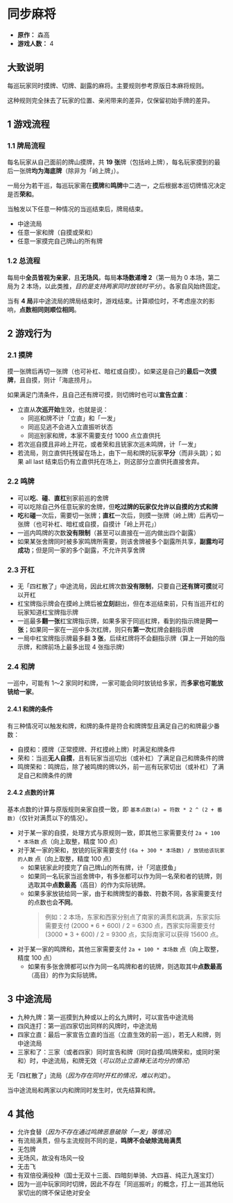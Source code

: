 # 同步麻将

- **原作：** 森高
- **游戏人数：** 4

## 大致说明

每巡玩家同时摸牌、切牌、副露的麻将。主要规则参考原版日本麻将规则。

这种规则完全抹去了玩家的位置、亲闲带来的差异，仅保留初始手牌的差异。

## 1 游戏流程

### 1.1 牌局流程

每名玩家从自己面前的牌山摸牌，共 **19 张**牌（包括岭上牌），每名玩家摸到的最后一张牌**均为海底牌**（除非为「岭上牌」）。

一局分为若干巡，每巡玩家需在**摸牌**和**鸣牌**中二选一，之后根据本巡切牌情况决定是否**荣和**。

当触发以下任意一种情况的当巡结束后，牌局结束。
- 中途流局
- 任意一家和牌（自摸或荣和）
- 任意一家摸完自己牌山的所有牌

### 1.2 总流程

每局中**全员皆视为亲家**，且**无场风**，每局**本场数递增 2**（第一局为 0 本场，第二局为 2 本场，以此类推，*目的是支持两家同时放铳时平分*）。各家自风始终固定。

当有 **4 局**非中途流局的牌局结束时，游戏结束。计算顺位时，不考虑座次的影响，**点数相同则顺位相同**。

## 2 游戏行为

### 2.1 摸牌

摸一张牌后再切一张牌（也可补杠、暗杠或自摸）。如果这是自己的**最后一次摸牌**，且自摸，则计「海底捞月」。

如果满足门清条件，且自己还有牌可摸，则切牌时也可以**宣告立直**：
- 立直从**次巡开始**生效，也就是说：
    - 同巡和牌不计「立直」和「一发」
    - 同巡见逃不会进入立直振听状态
    - 同巡别家和牌，本家不需要支付 1000 点立直供托
- 若次巡自摸且非岭上开花，或者荣和且铳家次巡未鸣牌，计「一发」
- 若流局，则立直供托残留在场上，由下一局和牌的玩家**平分**（而非头跳）；如果 all last 结束后仍有立直供托在场上，则这部分立直供托直接舍弃。

### 2.2 鸣牌

- 可以**吃**、**碰**、**直杠**别家前巡的舍牌
- 可以吃除自己外任意玩家的舍牌，但**吃过牌的玩家仅允许以自摸的方式和牌**
- **吃**和**碰**一次后，需要切一张牌；**直杠**一次后，则摸一张牌（岭上牌）后再切一张牌（也可补杠、暗杠或自摸，自摸计「岭上开花」）
- 一巡内鸣牌的次数**没有限制**（甚至可以直接在一巡内做出四个副露）
- 如果某张舍牌同时被多家鸣牌所需要，则该舍牌被多个副露所共享，**副露均可成功**；但是同一家的多个副露，不允许共享舍牌

### 2.3 开杠

 - 无「四杠散了」中途流局，因此杠牌次数**没有限制**，只要自己**还有牌可摸**就可以开杠
 - 杠宝牌指示牌会在摸岭上牌后被**立刻**翻出，但在本巡结束前，只有当巡开杠的玩家知道杠宝牌指示牌
 - 一巡最多**翻一张**杠宝牌指示牌，如果多家于同巡杠牌，看到的指示牌是**同一张**；如果同一家在一巡中多次杠牌，则只有**第一次**杠牌会翻指示牌
 - 一局中杠宝牌指示牌最多翻 **3 张**，后续杠牌将不会翻指示牌（算上一开始的指示牌，和牌前场上最多出现 4 张指示牌）

### 2.4 和牌

一巡中，可能有 1～2 家同时和牌，一家可能会同时放铳给多家，而**多家也可能放铳给一家**。

#### 2.4.1 和牌的条件

有三种情况可以触发和牌，和牌的条件是符合和牌牌型且满足自己的和牌最少番数：
- 自摸和：摸牌（正常摸牌、开杠摸岭上牌）时满足和牌条件
- 荣和：当巡**无人自摸**，且有玩家当巡切出（或补杠）了满足自己和牌条件的牌
- 鸣牌荣和：鸣牌后，除了被鸣牌的牌以外，前一巡有玩家切出（或补杠）了满足自己和牌条件的牌

#### 2.4.2 点数的计算

基本点数的计算与原版规则亲家自摸一致，即 `基本点数(a) = 符数 * 2 ^ (2 + 番数)`（仅针对满贯以下的情况）。

- 对于某一家的自摸，处理方式与原规则一致，即其他三家需要支付 `2a + 100 * 本场数` 点（向上取整，精度 100 点）
- 对于某一家的荣和，放铳的玩家需要支付 `(6a + 300 * 本场数) / 放铳给该玩家的人数` 点（向上取整，精度 100 点）
    - 如果铳家此时摸完了自己牌山的所有牌，计「河底摸鱼」
    - 如果同一名玩家当巡舍牌中，有多张都可以作为同一名荣和者的铳牌，则选取其中**点数最高**（高目）的作为实际铳牌。
    - 如果多家放铳给同一家，由于和牌牌型的番数、符数不同，各家需要支付的点数也会**不同**。
        > 例如：2 本场，东家和西家分别点了南家的满贯和跳满，东家实际需要支付 (2000 \* 6 + 600) / 2 = 6300 点，西家实际需要支付 (3000 \* 3 + 600) / 2 = 9300 点，实际南家可以获得 15600 点。
- 对于某一家的鸣牌和，其他三家需要支付 `2a + 100 * 本场数` 点（向上取整，精度 100 点）
     - 如果有多张舍牌都可以作为同一名鸣牌和者的铳牌，则选取其中**点数最高**（高目）的作为实际铳牌。


## 3 中途流局

- 九种九牌：第一巡摸到九种或以上的幺九牌时，可以宣告中途流局
- 四风连打：第一巡四家切出同样的风牌时，中途流局
- 四家立直：最后一家宣告立直的当巡（立直生效的前一巡），若无人和牌，则中途流局
- 三家和了：三家（或者四家）同时宣告和牌（同时自摸/鸣牌荣和，或同时荣和）时，中途流局，和牌无效（*可以防止立直棒无法均分的情况*）

无「四杠散了」流局（*因为存在同时开杠的情况，难以判定*）。

当中途流局和两家以内和牌同时发生时，优先结算和牌。

## 4 其他

- 允许食替（*因为不存在通过鸣牌恶意破除「一发」等情况*）
- 有流局满贯，但与主流规则不同的是，**鸣牌不会破除流局满贯**
- 无包牌
- 无场风，故没有场风一役
- 无击飞
- 有双倍役满役种（国士无双十三面、四暗刻单骑、大四喜、纯正九莲宝灯）
- 因为一巡中玩家同时切牌，因此不存在「同巡振听」的概念，打上一巡其他玩家切出的牌不保证绝对安全

